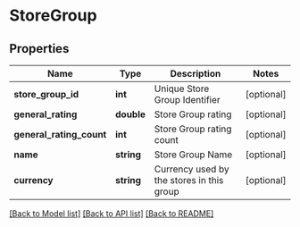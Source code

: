 # StoreGroup

## Properties
Name | Type | Description | Notes
------------ | ------------- | ------------- | -------------
**store_group_id** | **int** | Unique Store Group Identifier | [optional] 
**general_rating** | **double** | Store Group rating | [optional] 
**general_rating_count** | **int** | Store Group rating count | [optional] 
**name** | **string** | Store Group Name | [optional] 
**currency** | **string** | Currency used by the stores in this group | [optional] 

[[Back to Model list]](../README.md#documentation-for-models) [[Back to API list]](../README.md#documentation-for-api-endpoints) [[Back to README]](../README.md)


